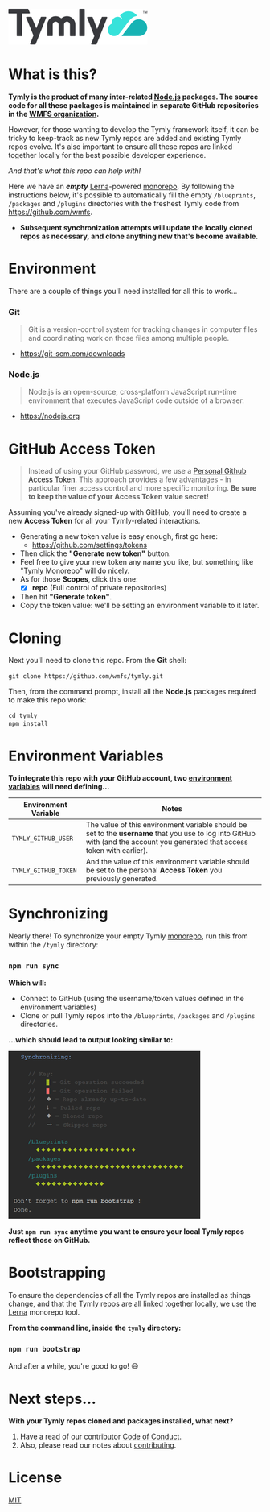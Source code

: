 ![Tymly Logo](https://github.com/wmfs/tymly/blob/master/assets/tymly_wordmark_and_logo_medium.svg)

# What is this?

__Tymly is the product of many inter-related [Node.js](https://nodejs.org/en/) packages. The source code for all these packages is maintained in separate GitHub repositories in the [WMFS organization](https://github.com/wmfs).__

However, for those wanting to develop the Tymly framework itself, it can be tricky to keep-track as new Tymly repos are added and existing Tymly repos evolve.
It's also important to ensure all these repos are linked together locally for the best possible developer experience.

_And that's what this repo can help with!_

Here we have an ___empty___ [Lerna](https://github.com/lerna/lerna)-powered [monorepo](https://medium.com/@maoberlehner/monorepos-in-the-wild-33c6eb246cb9).
By following the instructions below, it's possible to automatically fill the empty `/blueprints`, `/packages` and `/plugins` directories with the freshest Tymly code from https://github.com/wmfs.

* __Subsequent synchronization attempts will update the locally cloned repos as necessary, and clone anything new that's become available.__


# Environment

There are a couple of things you'll need installed for all this to work...

### Git

> Git is a version-control system for tracking changes in computer files and coordinating work on those files among multiple people.

* https://git-scm.com/downloads

### Node.js

> Node.js is an open-source, cross-platform JavaScript run-time environment that executes JavaScript code outside of a browser.

* https://nodejs.org

# GitHub Access Token

> Instead of using your GitHub password, we use a [Personal Github Access Token](https://help.github.com/articles/creating-a-personal-access-token-for-the-command-line/).
> This approach provides a few advantages - in particular finer access control and more specific monitoring. __Be sure to keep the value of your Access Token value secret!__

Assuming you've already signed-up with GitHub, you'll need to create a new **Access Token** for all your Tymly-related interactions.

* Generating a new token value is easy enough, first go here:
  * https://github.com/settings/tokens
* Then click the __"Generate new token"__ button.
* Feel free to give your new token any name you like, but something like "Tymly Monorepo" will do nicely.
* As for those __Scopes__, click this one:
  * [x] __repo__ (Full control of private repositories)
* Then hit __"Generate token"__.
* Copy the token value: we'll be setting an environment variable to it later.

# Cloning

Next you'll need to clone this repo. From the __Git__ shell:

`git clone https://github.com/wmfs/tymly.git`

Then, from the command prompt, install all the __Node.js__ packages required to make this repo work:

```
cd tymly
npm install
```

# Environment Variables

__To integrate this repo with your GitHub account, two [environment variables](https://www.twilio.com/blog/2017/01/how-to-set-environment-variables.html) will need defining...__

| Environment Variable | Notes                                                                 |
| -------------------- | --------------------------------------------------------------------- |
| `TYMLY_GITHUB_USER`  | The value of this environment variable should be set to the __username__ that you use to log into GitHub with (and the account you generated that access token with earlier).              |
| `TYMLY_GITHUB_TOKEN` | And the value of this environment variable should be set to the personal __Access Token__ you previously generated. |

# Synchronizing

Nearly there! To synchronize your empty Tymly [monorepo](https://medium.com/@maoberlehner/monorepos-in-the-wild-33c6eb246cb9), run this from within the `/tymly` directory:

### `npm run sync`

__Which will:__

* Connect to GitHub (using the username/token values defined in the environment variables)
* Clone or pull Tymly repos into the `/blueprints`, `/packages` and `/plugins` directories.

__...which should lead to output looking similar to:__

![Sync screenshot](https://github.com/wmfs/tymly/blob/master/assets/sync-screenshot.png)

__Just `npm run sync` anytime you want to ensure your local Tymly repos reflect those on GitHub.__

# Bootstrapping

To ensure the dependencies of all the Tymly repos are installed as things change, and that the Tymly repos are all linked together locally, we use the [Lerna](https://lernajs.io/) monorepo tool.

__From the command line, inside the `tymly` directory:__

### `npm run bootstrap`

And after a while, you're good to go! :sweat_smile:

# Next steps...

__With your Tymly repos cloned and packages installed, what next?__

1. Have a read of our contributor [Code of Conduct](https://github.com/wmfs/tymly/blob/master/CODE_OF_CONDUCT.md).
2. Also, please read our notes about [contributing](https://github.com/wmfs/tymly/blob/master/CONTRIBUTING.md).

# License

[MIT](https://github.com/wmfs/tymly/blob/master/LICENSE)
